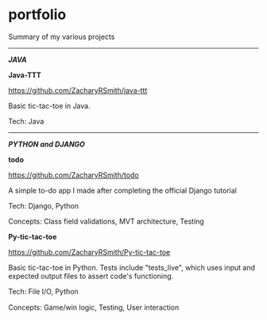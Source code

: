 # portfolio
Summary of my various projects


___
___JAVA___

__Java-TTT__

https://github.com/ZacharyRSmith/java-ttt

Basic tic-tac-toe in Java.

Tech: Java


___
___PYTHON and DJANGO___

__todo__

https://github.com/ZacharyRSmith/todo

A simple to-do app I made after completing the official Django tutorial

Tech: Django, Python

Concepts: Class field validations, MVT architecture, Testing

__Py-tic-tac-toe__

https://github.com/ZacharyRSmith/Py-tic-tac-toe

Basic tic-tac-toe in Python. Tests include "tests_live", which uses input and expected output files to assert code's functioning.

Tech: File I/O, Python

Concepts: Game/win logic, Testing, User interaction